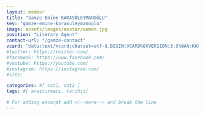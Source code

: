 ```yaml
---
layout: member
title: "Gamze Emine KARASÜLEYMANOĞLU"
key: "gamze-emine-karasuleymanoglu"
image: assets/images/avatar/women.jpg
position: "Literary Agent"
contact-url: "/gamze-contact"
vcard: "data:text/vcard;charset=utf-8,BEGIN:VCARD%0AVERSION:3.0%0AN:KARASÜLEYMANOĞLU;Gamze;;;%0AFN:Gamze Emine KARASÜLEYMANOĞLU%0AORG:Mediterranean Agency%0ATITLE:Literary Agent%0ATEL;type=CELL:+905447402168%0AEMAIL:gamzeemine@mediterraneanagency.com%0AURL:https://mediterranean.agency/%0AEND:VCARD"
#twitter: https://twitter.com/
#facebook: https://www.facebook.com/
#youtube: https://youtube.com/
#instagram: https://instagram.com/
#site: 

categories: #[ cat1, cat2 ]
tags: #[ araştırmacı, tarihçi]

# For adding excerpt add <!--more--> and break the line
---
```


 
<!--more-->


